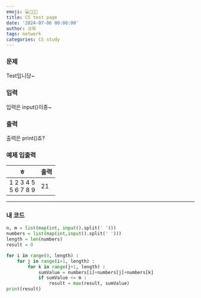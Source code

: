 ```yaml
---
emoji: 💻👨🏻‍💻
title: CS test page
date: '2024-07-06 00:00:00'
author: 상화
tags: network
categories: CS study
---
```

### 문제

Test입니당~

### 입력

입력은 input()이죵~

### 출력

출력은 print()죠?

### 예제 입출력

| ㅎ | 출력 |
| - | - |
| 1 2 3 4 5 <br/> 5 6 7 8 9  | 21   |

---

### 내 코드

```python
n, m = list(map(int, input().split(' ')))
numbers = list(map(int,input().split(' ')))
length = len(numbers)
result = 0

for i in range(0, length) :
    for j in range(i+1, length) :
        for k in range(j+1, length) :
            sumValue = numbers[i]+numbers[j]+numbers[k]
            if sumValue <= m :
                result = max(result, sumValue)
print(result)
```